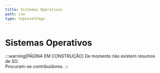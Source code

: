 ```yaml
---
title: Sistemas Operativos
path: /so
type: topLevelPage
---
```


# Sistemas Operativos

:::warning[PÁGINA EM CONSTRUÇÃO]
De momento não existem resumos de SO.  
Procuram-se contribuidores.
:::
